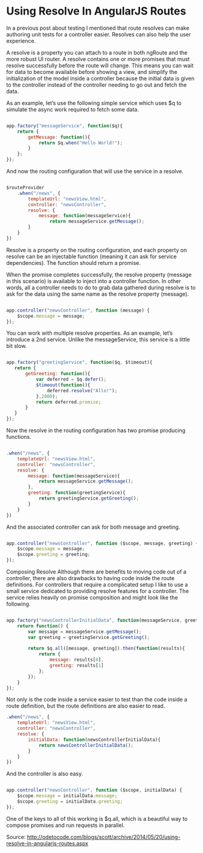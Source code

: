 # Using Resolve In AngularJS Routes

In a previous post about testing I mentioned that route resolves can make authoring unit tests for a controller easier. Resolves can also help the user experience.

A resolve is a property you can attach to a route in both ngRoute and the more robust UI router. A resolve contains one or more promises that must resolve successfully before the route will change. This means you can wait for data to become available before showing a view, and simplify the initialization of the model inside a controller because the initial data is given to the controller instead of the controller needing to go out and fetch the data.

As an example, let’s use the following simple service which uses $q to simulate the async work required to fetch some data.

```js

app.factory("messageService", function($q){
    return {
        getMessage: function(){
            return $q.when("Hello World!");
        }
    };
});

```

And now the routing configuration that will use the service in a resolve.

```js

$routeProvider
    .when("/news", {
        templateUrl: "newsView.html",
        controller: "newsController",
        resolve: {
            message: function(messageService){
                return messageService.getMessage();
        }
    }
})

```


Resolve is a property on the routing configuration, and each property on resolve can be an injectable function (meaning it can ask for service dependencies). The function should return a promise.

When the promise completes successfully, the resolve property (message in this scenario) is available to inject into a controller function. In other words, all a controller needs to do to grab data gathered during resolve is to ask for the data using the same name as the resolve property (message).

```js

app.controller("newsController", function (message) {
    $scope.message = message;
});

```

You can work with multiple resolve properties. As an example, let’s introduce a 2nd service. Unlike the messageService, this service is a little bit slow.

```js

app.factory("greetingService", function($q, $timeout){
   return {
       getGreeting: function(){
           var deferred = $q.defer();
           $timeout(function(){
               deferred.resolve("Allo!");
           },2000);
           return deferred.promise;
       }
   }
});

```

Now the resolve in the routing configuration has two promise producing functions.

```js

.when("/news", {
    templateUrl: "newsView.html",
    controller: "newsController",
    resolve: {
        message: function(messageService){
            return messageService.getMessage();
        },
        greeting: function(greetingService){
            return greetingService.getGreeting();
        }
    }
})

```

And the associated controller can ask for both message and greeting.

```js

app.controller("newsController", function ($scope, message, greeting) {
    $scope.message = message;
    $scope.greeting = greeting;
});


```


Composing Resolve
Although there are benefits to moving code out of a controller, there are also drawbacks to having code inside the route definitions. For controllers that require a complicated setup I like to use a small service dedicated to providing resolve features for a controller. The service relies heavily on promise composition and might look like the following.

```js

app.factory("newsControllerInitialData", function(messageService, greetingService, $q) {
    return function() {
        var message = messageService.getMessage();
        var greeting = greetingService.getGreeting();
 
        return $q.all([message, greeting]).then(function(results){
            return {
                message: results[0],
                greeting: results[1]
            };
        });
    }
});

```

Not only is the code inside a service easier to test than the code inside a route definition, but the route definitions are also easier to read.

```js
.when("/news", {
    templateUrl: "newsView.html",
    controller: "newsController",
    resolve: {
        initialData: function(newsControllerInitialData){
            return newsControllerInitialData();
        }
    }
})

```


And the controller is also easy.

```js

app.controller("newsController", function ($scope, initialData) {
    $scope.message = initialData.message;
    $scope.greeting = initialData.greeting;
});

```

One of the keys to all of this working is $q.all, which is a beautiful way to compose promises and run requests in parallel.

Source: http://odetocode.com/blogs/scott/archive/2014/05/20/using-resolve-in-angularjs-routes.aspx

